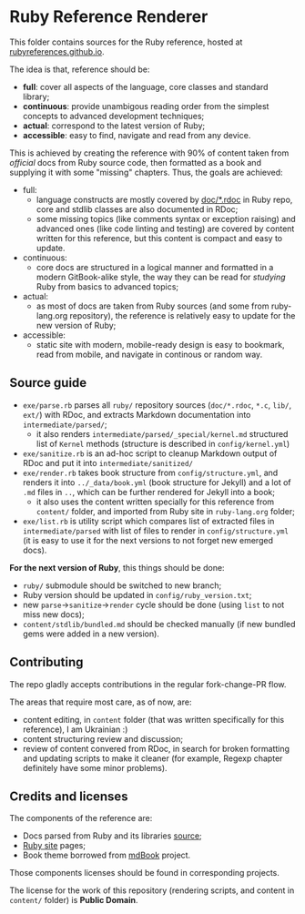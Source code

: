 # Ruby Reference Renderer

This folder contains sources for the Ruby reference, hosted at [rubyreferences.github.io](https://rubyreferences.github.io/rubyref).

The idea is that, reference should be:

* **full**: cover all aspects of the language, core classes and standard library;
* **continuous**: provide unambigous reading order from the simplest concepts to advanced development techniques;
* **actual**: correspond to the latest version of Ruby;
* **accessible**: easy to find, navigate and read from any device.

This is achieved by creating the reference with 90% of content taken from _official_ docs from Ruby source code, then formatted as a book and supplying it with some "missing" chapters. Thus, the goals are achieved:

* full:
  * language constructs are mostly covered by [doc/\*.rdoc](https://github.com/ruby/ruby/tree/trunk/doc) in Ruby repo, core and stdlib classes are also documented in RDoc;
  * some missing topics (like comments syntax or exception raising) and advanced ones (like code linting and testing) are covered by content written for this reference, but this content is compact and easy to update.
* continuous:
  * core docs are structured in a logical manner and formatted in a modern GitBook-alike style, the way they can be read for _studying_ Ruby from basics to advanced topics;
* actual:
  * as most of docs are taken from Ruby sources (and some from ruby-lang.org repository), the reference is relatively easy to update for the new version of Ruby;
* accessible:
  * static site with modern, mobile-ready design is easy to bookmark, read from mobile, and navigate in continous or random way.

## Source guide

* `exe/parse.rb` parses all `ruby/` repository sources (`doc/*.rdoc`, `*.c`, `lib/`, `ext/`) with RDoc, and extracts Markdown documentation into `intermediate/parsed/`;
  * it also renders `intermediate/parsed/_special/kernel.md` structured list of `Kernel` methods (structure is described in `config/kernel.yml`)
* `exe/sanitize.rb` is an ad-hoc script to cleanup Markdown output of RDoc and put it into `intermediate/sanitized/`
* `exe/render.rb` takes book structure from `config/structure.yml`, and renders it into `../_data/book.yml` (book structure for Jekyll) and a lot of `.md` files in `..`, which can be further rendered for Jekyll into a book;
  * it also uses the content written specially for this reference from `content/` folder, and imported from Ruby site in `ruby-lang.org` folder;
* `exe/list.rb` is utility script which compares list of extracted files in `intermediate/parsed` with list of files to render in `config/structure.yml` (it is easy to use it for the next versions to not forget new emerged docs).

**For the next version of Ruby**, this things should be done:

* `ruby/` submodule should be switched to new branch;
* Ruby version should be updated in `config/ruby_version.txt`;
* new `parse`→`sanitize`→`render` cycle should be done (using `list` to not miss new docs);
* `content/stdlib/bundled.md` should be checked manually (if new bundled gems were added in a new version).

## Contributing

The repo gladly accepts contributions in the regular fork-change-PR flow.

The areas that require most care, as of now, are:

* content editing, in `content` folder (that was written specifically for this reference), I am Ukrainian :)
* content structuring review and discussion;
* review of content convered from RDoc, in search for broken formatting and updating scripts to make it cleaner (for example, Regexp chapter definitely have some minor problems).

## Credits and licenses

The components of the reference are:

* Docs parsed from Ruby and its libraries [source](https://github.com/ruby/ruby);
* [Ruby site](https://github.com/ruby/www.ruby-lang.org) pages;
* Book theme borrowed from [mdBook](https://github.com/rust-lang-nursery/mdBook) project.

Those components licenses should be found in corresponding projects.

The license for the work of this repository (rendering scripts, and content in `content/` folder) is **Public Domain**.